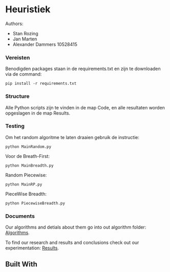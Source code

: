 # Heuristiek
Authors:

- Stan Rozing
- Jan Marten
- Alexander Dammers 10528415

### Vereisten
Benodigden packages staan in de requirements.txt en zijn te downloaden via de command:

```
pip install -r requirements.txt
```
### Structure
Alle Python scripts zijn te vinden in de map Code, en alle resultaten worden opgeslagen in de map Results.

### Testing

Om het random algoritme te laten draaien gebruik de instructie:

```
python MainRandom.py
```

Voor de Breath-First:

```
python MainBreadth.py
```

Random Piecewise:
```
python MainRP.py
```

PieceWise Breadth:
```
python PiecewiseBreadth.py
```



### Documents


Our algorithms and detials about them go into out algorithm folder: [Algorithms](/code/Algorithms/).

To find our research and results and conclusions check out our experimentation: [Results](results).



## Built With
